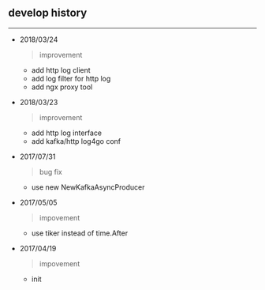 ## develop history ##
---

- 2018/03/24
    > improvement
    * add http log client
    * add log filter for http log
    * add ngx proxy tool

- 2018/03/23
    > improvement
    * add http log interface
    * add kafka/http log4go conf

- 2017/07/31
    > bug fix
    * use new NewKafkaAsyncProducer

- 2017/05/05
    > impovement
	* use tiker instead of time.After

- 2017/04/19
    > impovement
	* init

